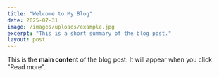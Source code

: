 ```yaml
---
title: "Welcome to My Blog"
date: 2025-07-31
image: /images/uploads/example.jpg
excerpt: "This is a short summary of the blog post."
layout: post
---
```


This is the **main content** of the blog post. It will appear when you click "Read more".
